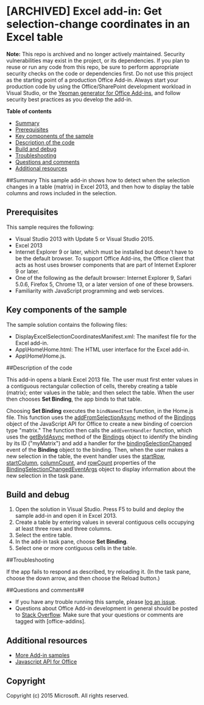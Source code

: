 # [ARCHIVED] Excel add-in: Get selection-change coordinates in an Excel table

**Note:** This repo is archived and no longer actively maintained. Security vulnerabilities may exist in the project, or its dependencies. If you plan to reuse or run any code from this repo, be sure to perform appropriate security checks on the code or dependencies first. Do not use this project as the starting point of a production Office Add-in. Always start your production code by using the Office/SharePoint development workload in Visual Studio, or the [Yeoman generator for Office Add-ins](https://github.com/OfficeDev/generator-office), and follow security best practices as you develop the add-in. 

**Table of contents**

* [Summary](#summary)
* [Prerequisites](#prerequisites)
* [Key components of the sample](#components)
* [Description of the code](#codedescription)
* [Build and debug](#build)
* [Troubleshooting](#troubleshooting)
* [Questions and comments](#questions)
* [Additional resources](#additional-resources)

<a name="summary"></a>
##Summary
This sample add-in shows how to detect when the selection changes in a table (matrix) in Excel 2013, and then how to display the table columns and rows included in the selection.

<a name="prerequisites"></a>
## Prerequisites ##

This sample requires the following:  

  - Visual Studio 2013 with Update 5 or Visual Studio 2015.  
  - Excel 2013
  - Internet Explorer 9 or later, which must be installed but doesn't have to be the default browser. To support Office Add-ins, the Office client that acts as host uses browser components that are part of Internet Explorer 9 or later.
  - One of the following as the default browser: Internet Explorer 9, Safari 5.0.6, Firefox 5, Chrome 13, or a later version of one of these browsers.
  - Familiarity with JavaScript programming and web services.

<a name="components"></a>
## Key components of the sample
The sample solution contains the following files:

- DisplayExcelSelectionCoordinatesManifest.xml: The manifest file for the Excel add-in.
- App\Home\Home.html: The HTML user interface for the Excel add-in.
- App\Home\Home.js. 

<a name="codedescription"></a>
##Description of the code

This add-in opens a blank Excel 2013 file. The user must first enter values in a contiguous rectangular collection of cells, thereby creating a table (matrix); enter values in the table; and then select the table. When the user then chooses **Set Binding**, the app binds to that table.

Choosing **Set Binding** executes the `bindNamedItem` function, in the Home.js file. This function uses the [addFromSelectionAsync](http://msdn.microsoft.com/library/office/apps/fp142282(v=office.15)) method of the [Bindings](http://msdn.microsoft.com/library/fp160966(v=office.15)) object of the JavaScript API for Office to create a new binding of coercion type "matrix." The function then calls the `addEventHandler` function, which uses the [getByIdAsync](http://msdn.microsoft.com/library/fp161008(v=office.15)) method of the [Bindings](http://msdn.microsoft.com/library/fp160966(v=office.15)) object to identify the binding by its ID ("myMatrix") and add a handler for the [bindingSelectionChanged](http://msdn.microsoft.com/library/fp161088(v=office.15)) event of the **Binding** object to the binding. Then, when the user makes a new selection in the table, the event handler uses the [startRow](http://msdn.microsoft.com/library/fp179809), [startColumn](http://msdn.microsoft.com/library/fp179837), [columnCount](http://msdn.microsoft.com/library/fp179813), and [rowCount](http://msdn.microsoft.com/library/fp179805) properties of the [BindingSelectionChangedEventArgs](http://msdn.microsoft.com/library/9b879ce5-e59c-4059-b488-c51eddfdca5b) object to display information about the new selection in the task pane.

<a name="build"></a>
## Build and debug ##

1. Open the solution in Visual Studio. Press F5 to build and deploy the sample add-in and open it in Excel 2013.
2. Create a table by entering values in several contiguous cells occupying at least three rows and three columns.
3. Select the entire table.
4. In the add-in task pane, choose **Set Binding**.
5. Select one or more contiguous cells in the table.

<a name="troubleshooting"></a>
##Troubleshooting

If the app fails to respond as described, try reloading it. (In the task pane, choose the down arrow, and then choose the Reload button.)

<a name="questions"></a>
##Questions and comments##

- If you have any trouble running this sample, please [log an issue](https://github.com/OfficeDev/Excel-Add-in-Javascript-GetSelectionChangeCoordinates/issues).
- Questions about Office Add-in development in general should be posted to [Stack Overflow](http://stackoverflow.com/questions/tagged/office-addins). Make sure that your questions or comments are tagged with [office-addins].


<a name="additional-resources"></a>
## Additional resources ##

- [More Add-in samples](https://github.com/OfficeDev?utf8=%E2%9C%93&query=-Add-in)
- [Javascript API for Office](http://msdn.microsoft.com/library/fp142185(office.15).aspx)


## Copyright
Copyright (c) 2015 Microsoft. All rights reserved.
